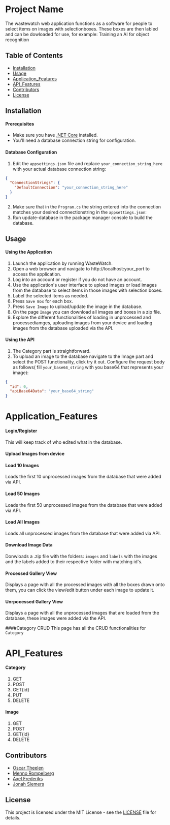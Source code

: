 # Project Name

The wastewatch web application functions as a software for people to select items on images with selectionboxes. These boxes are then labled and can be dowloaded for use, for example: Training an AI for object recognition

## Table of Contents

- [Installation](#installation)
- [Usage](#usage)
- [Application_Features](#application_features)
- [API_Features](#api_features)
- [Contributors](#contributors)
- [License](#license)

## Installation

#### Prerequisites

- Make sure you have [.NET Core](https://dotnet.microsoft.com/en-us/download) installed.
- You'll need a database connection string for configuration.

#### Database Configuration

1. Edit the `appsettings.json` file and replace `your_connection_string_here` with your actual database connection string:

```json
{
  "ConnectionStrings": {
    "DefaultConnection": "your_connection_string_here"
  }
}
```
2. Make sure that in the `Program.cs` the string entered into the connection matches your desired connectionstring in the `appsettings.json`:
3. Run update-database in the package manager console to build the database.





## Usage

#### Using the Application
1. Launch the application by running WasteWatch.
2. Open a web browser and navigate to http://localhost:your_port to access the application.
3. Log into an account or register if you do not have an account.
4. Use the application's user interface to upload images or load images from the database to select items in those images with selection boxes.
5. Label the selected items as needed.
6. Press `Save Box` for each box.
7. Press `Save Image` to upload/update the image in the database.
8. On the page `Image` you can download all images and boxes in a zip file.
9. Explore the different functionalities of loading in unprocessed and processediamges, uploading images from your device and loading images from the database uploaded via the API.

#### Using the API
1. The Category part is straightforward.
2. To upload an image to the database navigate to the Image part and select the POST functionality, click try it out. Configure the request body as follows( fill `your_base64_string` with you base64 that represents your image):

```json
{
  "id": 0,
  "apiBase64Data": "your_base64_string"
}
```




# Application_Features
#### Login/Register
This will keep track of who edited what in the database.
#### Upload Images from device
#### Load 10 Images
Loads the first 10 unprocessed images from the database that were added via API.
#### Load 50 Images
Loads the first 50 unprocessed images from the database that were added via API.
#### Load All Images
Loads all unprocessed images from the database that were added via API.
#### Download Image Data
Donwloads a .zip file with the folders: `images` and `labels` with the images and the labels added to their respective folder with matching id's.
#### Processed Gallery View
Displays a page with all the processed images with all the boxes drawn onto them, you can click the view/edit button under each image to update it.
#### Unrpocessed Gallery View
Displays a page with all the unprocessed images that are loaded from the database, these images were added via the API.

####Category CRUD
This page has all the CRUD functionalities for `Category`




# API_Features
#### Category
1. GET
2. POST
3. GET{id}
4. PUT
5. DELETE
#### Image
1. GET
2. POST
3. GET{id}
4. DELETE




## Contributors
- [Oscar Theelen](https://github.com/Ozziehman)
- [Menno Rompelberg](https://github.com/MasterDisaster7)
- [Axel Frederiks](https://github.com/ProgrammerGhostPrK)
- [Jonah Siemers](https://github.com/Doomayy)




## License

This project is licensed under the MIT License - see the [LICENSE](LICENSE) file for details.
